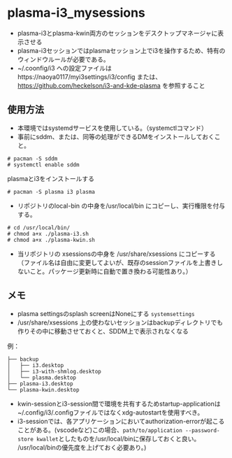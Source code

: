 # plasma-i3_mysessions
- plasma-i3とplasma-kwin両方のセッションをデスクトップマネージャに表示させる
- plasma-i3セッションではplasmaセッション上でi3を操作するため、特有のウィンドウルールが必要である。
- ~/.coonfig/i3 への設定ファイルは
  https://naoya0117/myi3settings/i3/config
  または、https://github.com/heckelson/i3-and-kde-plasma を参照すること
## 使用方法
- 本環境ではsystemdサービスを使用している。（systemctlコマンド）
- 事前にsddm、または、同等の処理ができるDMをインストールしておくこと。
```
# pacman -S sddm
# systemctl enable sddm
```
plasmaとi3をインストールする
```
# pacman -S plasma i3 plasma
```
-  リポジトリのlocal-bin の中身を/usr/local/bin にコピーし、実行権限を付与する。
```
# cd /usr/local/bin/
# chmod a+x ./plasma-i3.sh
# chmod a+x ./plasma-kwin.sh
```
- 当リポジトリの xsessionsの中身を /usr/share/xsessions にコピーする（ファイル名は自由に変更してよいが、既存のsessionファイルを上書きしないこと。パッケージ更新時に自動で置き換わる可能性あり。）

## メモ
- plasma settingsのsplash screenはNoneにする ```systemsettings```
- /usr/share/xsessions 上の使わないセッションはbackupディレクトリでも作りその中に移動させておくと、SDDM上で表示されなくなる

例：
```.
├── backup
│   ├── i3.desktop
│   ├── i3-with-shmlog.desktop
│   └── plasma.desktop
├── plasma-i3.desktop
└── plasma-kwin.desktop

```

- kwin-sessionとi3-session間で環境を共有するためstartup-applicationは~/.config/i3/.configファイルではなくxdg-autostartを使用すべき。
- i3-sessionでは、各アプリケーションにおいてauthorization-errorが起こることがある。(vscodeなど)この場合、```path/to/application --password-store kwallet```としたものを/usr/local/binに保存しておくと良い。
  /usr/local/binの優先度を上げておく必要あり。)

